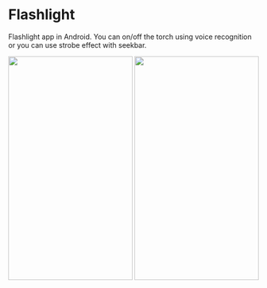 # Flashlight
Flashlight app in Android.
You can on/off the torch using voice recognition or you can use strobe effect with seekbar.

<img src="https://user-images.githubusercontent.com/41661723/43706475-103428a0-9983-11e8-82d9-c43b18115659.jpeg" height=450 width=250/>

<img src="https://user-images.githubusercontent.com/41661723/43706488-16d965da-9983-11e8-8513-a454b68d139b.jpeg" height=450 width=250/>
